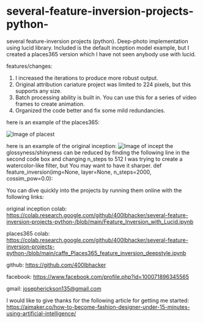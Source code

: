 # several-feature-inversion-projects-python-
several feature-inversion projects (python). Deep-photo implementation using lucid library.
Included is the default inception model example, but I created a places365 version which I
have not seen anybody use with lucid.

features/changes:
1) I increased the iterations to produce more robust output. 
2) Original attribution cariature project was limited to 224 pixels, but this supports any size.
3) Batch processing ability is built in. You can use this for a series of video frames to create animation.
4) Organized the code better and fix some mild redundancies.

here is an example of the places365:

![Image of placest](https://i.ibb.co/H7Lb7FS/9999.png)

here is an example of the original inception:
![Image of incept](https://i.ibb.co/XxBJ35Z/8888.png)
the glossyness/shinyness can be reduced by finding the following line in the second code box and changing n_steps to 512
I was trying to create a watercolor-like filter, but You may want to have it sharper.
def feature_inversion(img=None, layer=None, n_steps=2000, cossim_pow=0.0):

You can dive quickly into the projects by running them online with the following links:

original inception colab:
https://colab.research.google.com/github/400lbhacker/several-feature-inversion-projects-python-/blob/main/Feature_Inversion_with_Lucid.ipynb

places365 colab:
https://colab.research.google.com/github/400lbhacker/several-feature-inversion-projects-python-/blob/main/caffe_Places365_feature_inversion_deepstyle.ipynb


github: https://github.com/400lbhacker

facebook: https://www.facebook.com/profile.php?id=100071896345565

gmail: josepherickson135@gmail.com

I would like to give thanks for the following article for getting me started: https://aimaker.co/how-to-become-fashion-designer-under-15-minutes-using-artificial-intelligence/
